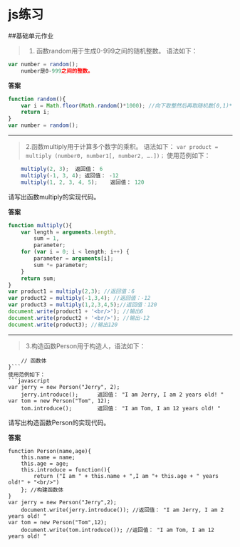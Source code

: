 # js练习

##基础单元作业
> 1. 函数random用于生成0-999之间的随机整数。
语法如下：
```javascript
var number = random();
    number是0-999之间的整数。
```

**答案**

```javascript
function random(){
	var i = Math.floor(Math.random()*1000); //向下取整然后再取随机数[0,1)*1000
	return i;
}
var number = random();
```
---
> 2.函数multiply用于计算多个数字的乘积。
语法如下：
	```var product = multiply (number0, number1[, number2, ….])；```
使用范例如下：
```javascript
	multiply(2, 3);	 返回值： 6
	multiply(-1, 3, 4);	返回值： -12
	multiply(1, 2, 3, 4, 5);    返回值： 120
```
请写出函数multiply的实现代码。

**答案**

```javascript
function multiply(){
	var length = arguments.length,
		sum = 1,
		parameter; 
	for (var i = 0; i < length; i++) {
		parameter = arguments[i];
		sum *= parameter;
	}
	return sum;
}
var product1 = multiply(2,3); //返回值：6
var product2 = multiply(-1,3,4); //返回值：-12
var product3 = multiply(1,2,3,4,5);//返回值：120
document.write(product1 + '<br/>'); //输出6
document.write(product2 + '<br/>'); //输出-12
document.write(product3); //输出120

```
---
> 3.构造函数Person用于构造人，语法如下：
```function Person(name, age){
	// 函数体
}```
使用范例如下：
```javascript
var jerry = new Person("Jerry", 2);
	jerry.introduce();		返回值： "I am Jerry, I am 2 years old! "
var tom = new Person("Tom", 12);
	tom.introduce();		返回值： "I am Tom, I am 12 years old! "
```
请写出构造函数Person的实现代码。

**答案**

```javasript
function Person(name,age){
	this.name = name;
	this.age = age;
	this.introduce = function(){
		return ("I am " + this.name + ",I am "+ this.age + " years old!" + "<br/>")
	}; //构建函数体
}
var jerry = new Person("Jerry",2);   
	document.write(jerry.introduce()); //返回值： "I am Jerry, I am 2 years old! "
var tom = new Person("Tom",12);   
	document.write(tom.introduce()); //返回值： "I am Tom, I am 12 years old! "

```









